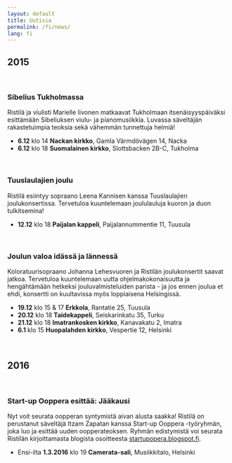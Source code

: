 ```yaml
---
layout: default
title: Uutisia
permalink: /fi/news/
lang: fi
---
```



## 2015

<br/>

### Sibelius Tukholmassa

Ristilä ja viulisti Marielle Iivonen matkaavat Tukholmaan itsenäisyyspäiväksi esittämään Sibeliuksen viulu- ja pianomusiikkia. Luvassa säveltäjän rakastetuimpia teoksia sekä vähemmän tunnettuja helmiä!

- __6.12__ klo 14 __Nackan kirkko__, Gamla Värmdövägen 14, Nacka
- __6.12__ klo 18 __Suomalainen kirkko__, Slottsbacken 2B-C, Tukholma

<br/>

### Tuuslaulajien joulu

Ristilä esiintyy sopraano Leena Kannisen kanssa Tuuslaulajien joulukonsertissa. Tervetuloa kuuntelemaan joululauluja kuoron ja duon tulkitsemina!

- __12.12__ klo 18 __Paijalan kappeli__, Paijalannummentie 11, Tuusula

<br/>

### Joulun valoa idässä ja lännessä

Koloratuurisopraano Johanna Lehesvuoren ja Ristilän joulukonsertit saavat jatkoa. Tervetuloa kuuntelemaan uutta ohjelmakokonaisuutta ja hengähtämään hetkeksi jouluvalmisteluiden parista - ja jos ennen joulua et ehdi, konsertti on kuultavissa myös loppiaisena Helsingissä.

- __19.12__ klo 15 & 17 __Erkkola__, Rantatie 25, Tuusula 
- __20.12__ klo 18 __Taidekappeli__, Seiskarinkatu 35, Turku
- __21.12__ klo 18 __Imatrankosken kirkko__, Kanavakatu 2, Imatra
- __6.1__ klo 15 __Huopalahden kirkko__, Vespertie 12, Helsinki

<br/>

## 2016

<br/>

### Start-up Ooppera esittää: Jääkausi

Nyt voit seurata oopperan syntymistä aivan alusta saakka! Ristilä on perustanut säveltäjä Itzam Zapatan kanssa Start-up Ooppera -työryhmän, joka luo ja esittää uuden oopperateoksen. Ryhmän edistymistä voi seurata Ristilän kirjoittamasta blogista osoitteesta [startupopera.blogspot.fi](http://startupopera.blogspot.fi/).

- Ensi-ilta __1.3.2016__ klo 19 __Camerata-sali__, Musiikkitalo, Helsinki

<br/>
